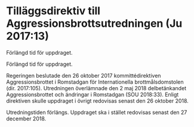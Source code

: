 # Tilläggsdirektiv till Aggressionsbrottsutredningen (Ju 2017:13)

Förlängd tid för uppdraget.

Förlängd tid för uppdraget.

Regeringen beslutade den 26 oktober 2017 kommittédirektiven Aggressionsbrottet i Romstadgan för Internationella brottmålsdomstolen (dir. 2017:105). Utredningen överlämnade den 2 maj 2018 delbetänkandet Aggressionsbrottet och ändringar i Romstadgan (SOU 2018:33). Enligt direktiven skulle uppdraget i övrigt redovisas senast den 26 oktober 2018.

Utredningstiden förlängs. Uppdraget ska i stället redovisas senast den 27 december 2018.
